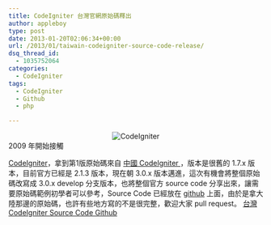 ```yaml
---
title: CodeIgniter 台灣官網原始碼釋出
author: appleboy
type: post
date: 2013-01-20T02:06:34+00:00
url: /2013/01/taiwain-codeigniter-source-code-release/
dsq_thread_id:
  - 1035752064
categories:
  - CodeIgniter
tags:
  - CodeIgniter
  - Github
  - php

---
```

<div style="margin:0 auto; text-align:center">
  <img src="https://i1.wp.com/farm5.static.flickr.com/4139/4928689646_4309e16e13_o.png?w=840&#038;ssl=1" alt="CodeIgniter" data-recalc-dims="1" />
</div> 2009 年開始接觸 

<a href="http://www.codeigniter.org.tw/" target="_blank">CodeIgniter</a>，拿到第1版原始碼來自 <a href="http://codeigniter.org.cn" target="_blank">中國 CodeIgniter </a>，版本是很舊的 1.7.x 版本，目前官方已經是 2.1.3 版本，現在朝 3.0.x 版本邁進，這次有機會將整個原始碼改寫成 3.0.x develop 分支版本，也將整個官方 source code 分享出來，讓需要原始碼範例初學者可以參考，Source Code 已經放在 <a href="http://github.com" target="_blank">github</a> 上面，由於是拿大陸那邊的原始碼，也許有些地方寫的不是很完整，歡迎大家 pull request。 <a href="https://github.com/CodeIgniter-TW/Web" target="_blank">台灣 CodeIgniter Source Code Github</a>